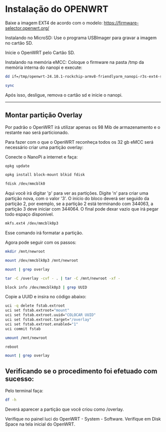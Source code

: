 # Instalação do OPENWRT

Baixe a imagem EXT4 de acordo com o modelo: https://firmware-selector.openwrt.org/

Instalando no MicroSD:
Use o programa USBImager para gravar a imagem no cartão SD.

Inicie o OpenWRT pelo Cartão SD.

Instalando na memória eMCC:
Coloque o firmware na pasta /tmp da memória interna do nanopi e execute:
```sh
dd if=/tmp/openwrt-24.10.1-rockchip-armv8-friendlyarm_nanopi-r3s-ext4-sysupgrade.img of=/dev/mmcblk0 bs=4M conv=fsync
````
```sh
sync
```

Após isso, desligue, remova o cartão sd e inicie o nanopi.

---

## Montar partição Overlay

Por padrão o OpenWRT irá utilizar apenas os 98 Mib de armazenamento e o restante nao será particionado.

Para fazer com o que o OpenWRT reconheça todos os 32 gb eMCC será necessário criar uma partição overlay:

Conecte o NanoPi a internet e faça:
```sh
opkg update
```
```sh
opkg install block-mount blkid fdisk
```
```sh
fdisk /dev/mmcblk0
```
Aqui você irá digitar 'p' para ver as partições.
Digite 'n' para criar uma partição nova, com o valor '3'.
O início do bloco deverá ser seguido da partição 2, por exemplo, se a partição 2 está terminando com 344063, a partição 3 deve iniciar com 344064.
O final pode dexar vazio que irá pegar todo espaço disponível.
```sh
mkfs.ext4 /dev/mmcblk0p3
```
Esse comando irá formatar a partição.

Agora pode seguir com os passos:
```sh
mkdir /mnt/newroot
```
```sh
mount /dev/mmcblk0p3 /mnt/newroot
```
```sh
mount | grep overlay
```
```sh
tar -C /overlay -cvf - . | tar -C /mnt/newroot -xf -
```
```sh
block info /dev/mmcblk0p3 | grep UUID
```
Copie a UUID e insira no código abaixo:
```sh
uci -q delete fstab.extroot
uci set fstab.extroot="mount"
uci set fstab.extroot.uuid="COLOCAR UUID"
uci set fstab.extroot.target="/overlay"
uci set fstab.extroot.enabled="1"
uci commit fstab
```
```sh
umount /mnt/newroot
```
```sh
reboot
```
```sh
mount | grep overlay
```


## Verificando se o procedimento foi efetuado com sucesso:

Pelo terminal faça:
```sh
df -h
```
Deverá aparecer a partição que você criou como /overlay.

Verifique no painel luci do OpenWRT - System - Software.
Verifique em Disk Space na tela inicial do OpenWRT.